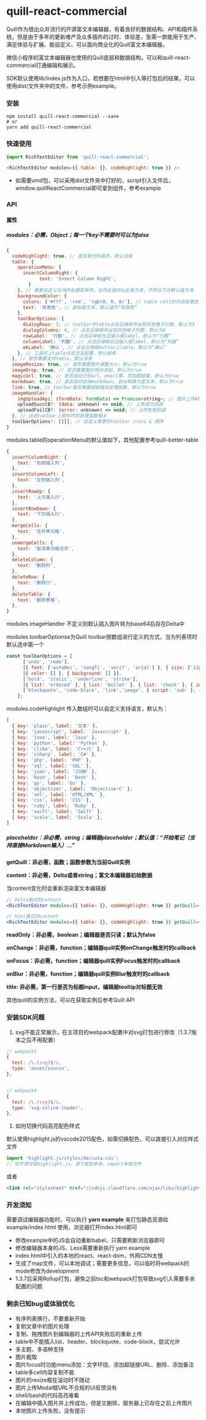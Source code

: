 # quill-react-commercial



Quill作为很出众并流行的开源富文本编辑器，有着良好的数据结构、API和插件系统，但是由于多年的更新难产及众多插件的过时、体验差，急需一款能用于生产、满足体验与扩展、能自定义、可以面向商业化的Quill富文本编辑器。

微信小程序的富文本编辑器也使用的Quill底层和数据结构，可以和quill-react-commercial打通编辑和展示。

SDK默认使用lib/index.js作为入口，若想要在html中引入等打包后的结果，可以使用dist/文件夹中的文件，参考示例example。

### 安装

```shell
npm install quill-react-commercial --save
# or
yarn add quill-react-commercial
```

### 快速使用
```javascript
import RichTextEditor from 'quill-react-commercial';

<RichTextEditor modules={{ table: {}, codeHighlight: true }} />
```

- 如需要umd包，可以采用dist文件夹中打好的，script引入文件后，window.quillReactCommercial即可拿到组件，参考example


### API

#### 属性
##### modules：必需，Object；每一个key不需要时可以为false

```js
{
  codeHighlight: true, // 是否有代码高亮，默认没有
  table: {
    operationMenu: {
      insertColumnRight: {
    		text: 'Insert Column Right',
  		}
    }, // 需要自定义支持的右键菜单项，当传此值时以此值为准，不然以下方默认值为准
    backgroundColor: {
      colors: ['#fff', 'red', 'rgb(0, 0, 0)'], // table cell的可选背景色，默认为：['#fff', '#ECF3FC', '#999']
      text: '背景色', // 副标题文本，默认值为“背景色”
    },
    toolBarOptions: {
      dialogRows: 3, // toolbar中table点击后弹框中出现灰色格子行数，默认为3
      dialogColumns: 4, // 点击后弹框中出现灰色格子列数，默认为4
      rowLabel: '行数', // 点击后弹框左边输入框label，默认为“行数”
      columnLabel: '列数', // 点击后弹框右边输入框label，默认为“列数”
      okLabel: '确认', // 点击后弹框button上lable，默认为“确认”
    }, // 工具栏上table点击交互配置，默认就有
  }, // 是否需要支持table，默认没有
  imageResize: true, // 是否需要图片调整大小，默认为true
  imageDrop: true, // 是否需要图片拖动添加，默认为true
  magicUrl: true, // 是否自动识别url、email等，添加超链接，默认为true
  markdown: true, // 是否自动支持markdown，自动转换为富文本，默认为true
  link: true, // toolbar是否需要超链接及处理函数，默认为true
  imageHandler: {
    imgUploadApi: (formData: FormData) => Promise<string>; // 图片上传API，API返回的应该是结果为URL的Promise
    uploadSuccCB?: (data: unknown) => void; // 上传成功回调
    uploadFailCB?: (error: unknown) => void; // 上传失败回调
  }, // 点击toolbar上图片时的处理函数相关
  toolbarOptions?: [][]; // 自定义需要的toolbar icons & 顺序
}
```

modules.table的operationMenu的默认值如下，其他配置参考quill-better-table

```js
{
  insertColumnRight: {
    text: '右侧插入列',
  },
  insertColumnLeft: {
    text: '左侧插入列',
  },
  insertRowUp: {
    text: '上方插入行',
  },
  insertRowDown: {
    text: '下方插入行',
  },
  mergeCells: {
    text: '合并单元格',
  },
  unmergeCells: {
    text: '取消单元格合并',
  },
  deleteColumn: {
    text: '删除列',
  },
  deleteRow: {
    text: '删除行',
  },
  deleteTable: {
    text: '删除表格',
  },
}
```

modules.imageHandler 不定义则默认插入图片转为base64后存在Delta中



modules.toolbarOptionse为Quill toolbar按数组进行定义的方式，当为列表项时默认选中第一个

```javascript
const toolbarOptions = [
      ['undo', 'redo'],
      [{ font: ['wsYaHei', 'songTi', 'serif', 'arial'] }, { size: ['12px', '14px', '18px', '36px'] }],
      [{ color: [] }, { background: [] }],
      ['bold', 'italic', 'underline', 'strike'],
      [{ list: 'ordered' }, { list: 'bullet' }, { list: 'check' }, { indent: '-1' }, { indent: '+1' }, { align: [] }],
      ['blockquote', 'code-block', 'link','image', { script: 'sub' }, { script: 'super' }, 'table', 'clean'],
    ];
```

modules.codeHighlight 传入数组时可以自定义支持语言，默认为：

```javascript
[
  { key: 'plain', label: '文本' },
  { key: 'javascript', label: 'Javascript' },
  { key: 'java', label: 'Java' },
  { key: 'python', label: 'Python' },
  { key: 'clike', label: 'C++/C' },
  { key: 'csharp', label: 'C#' },
  { key: 'php', label: 'PHP' },
  { key: 'sql', label: 'SQL' },
  { key: 'json', label: 'JSON' },
  { key: 'bash', label: 'Bash' },
  { key: 'go', label: 'Go' },
  { key: 'objectivec', label: 'Objective-C' },
  { key: 'xml', label: 'HTML/XML' },
  { key: 'css', label: 'CSS' },
  { key: 'ruby', label: 'Ruby' },
  { key: 'swift', label: 'Swift' },
  { key: 'scala', label: 'Scala' },
]
```



##### placeholder：非必需，string；编辑器placeholder；默认值：“开始笔记（支持直接Markdown输入）...”



**getQuill：非必需，函数；函数参数为当前Quill实例**




**content：非必需，Delta或者string；富文本编辑器初始数据**

当content变化时会重新渲染富文本编辑器

```jsx
// Delta格式的content
<RichTextEditor modules={{ table: {}, codeHighlight: true }} getQuill={getQuill} content={JSON.parse("{\"ops\":[{\"insert\":\"Hello quill-react-commercial!\\n\"}]}")} />

// html格式的content
<RichTextEditor modules={{ table: {}, codeHighlight: true }} getQuill={getQuill} content={'<h1>Hello quill-react-commercial!</h1>'} />
```



**readOnly：非必需，boolean；编辑器是否只读；默认为false**

**onChange：非必需，function；编辑器quill实例onChange触发时的callback**

**onFocus：非必需，function；编辑器quill实例Focus触发时的callback**

**onBlur：非必需，function；编辑器quill实例Blur触发时的callback**

**title: 非必需，第一行是否为标题input，编辑器tooltip对标题无效**

其他quill的实例方法，可以在获取实例后参考Quill API

### 安装SDK问题

1. svg不能正常展示，在主项目的webpack配置中对svg打包进行修改（1.3.7版本之后不用配置）
```javascript
// webpack5
{
  test: /\.(svg)$/i,
  type: 'asset/source',
},


// webpack4
{
  test: /\.(svg)$/i,
  type: 'svg-inline-loader',
},
```

1. 如何切换代码高亮配色样式

默认使用highlight.js的vscode2015配色，如需切换配色，可以直接引入对应样式文件
```javascript
import 'highlight.js/styles/darcula.css';
// 如不想安装highlight.js，请下载到本地，import本地文件
```
或者
```html
<link rel="stylesheet" href="//cdnjs.cloudflare.com/ajax/libs/highlight.js/10.1.2/styles/androidstudio.min.css">
```

### 开发须知

需要调试编辑器功能时，可以执行 **yarn example** 来打包静态资源给 example/index.html 使用，浏览器打开index.html即可

- 修改example中的JS会自动重新babel，只需要刷新浏览器即可
- 修改编辑器本身的JS、Less需要重新执行 yarn example
- index.html中引入的本地的react、react-dom，外网CDN太慢
- 生成了map文件，可以本地调试；需要更多信息，可以临时将webpack的mode修改为development
- 1.3.7后采用Rollup打包，避免之前tsc和webpack打包导致svg引入需要多余配置的问题

### 剩余已知bug或体验优化

- 有序列表换行，不要重新开始
- 复制文章中的图片处理
- 复制、拖拽图片到编辑器的上传API失败后的重新上传
- table中不能插入list、header、blockquote、code-block，尝试允许
- 多主题、多语种支持
- 图片截取
- 图片focus时功能menu添加：文字环绕、添加超链接URL、删除、添加备注
- table多cell内容复制不能
- 图片的resize框在滚动时不随动
- 图片上传Modal框URL不合规的UI反馈没有
- shell/bash的代码高亮难看
- 在编辑中插入图片并上传成功，但是又删除，服务器上已存在之前上传图片
- 本地图片上传失败，没有提示